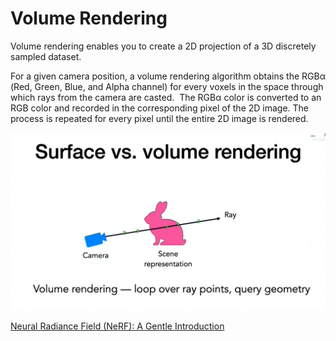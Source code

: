 # Volume Rendering

Volume rendering enables you to create a 2D projection of a 3D discretely sampled dataset.

For a given camera position, a volume rendering algorithm obtains the RGBα (Red, Green, Blue, and Alpha channel) for every voxels in the space through which rays from the camera are casted.  The RGBα color is converted to an RGB color and recorded in the corresponding pixel of the 2D image. The process is repeated for every pixel until the entire 2D image is rendered.

![Untitled](Volume%20Rendering%20ad7cb92d74784596a45e9266d9d6664f/Untitled.png)

[Neural Radiance Field (NeRF): A Gentle Introduction](https://datagen.tech/guides/synthetic-data/neural-radiance-field-nerf/)